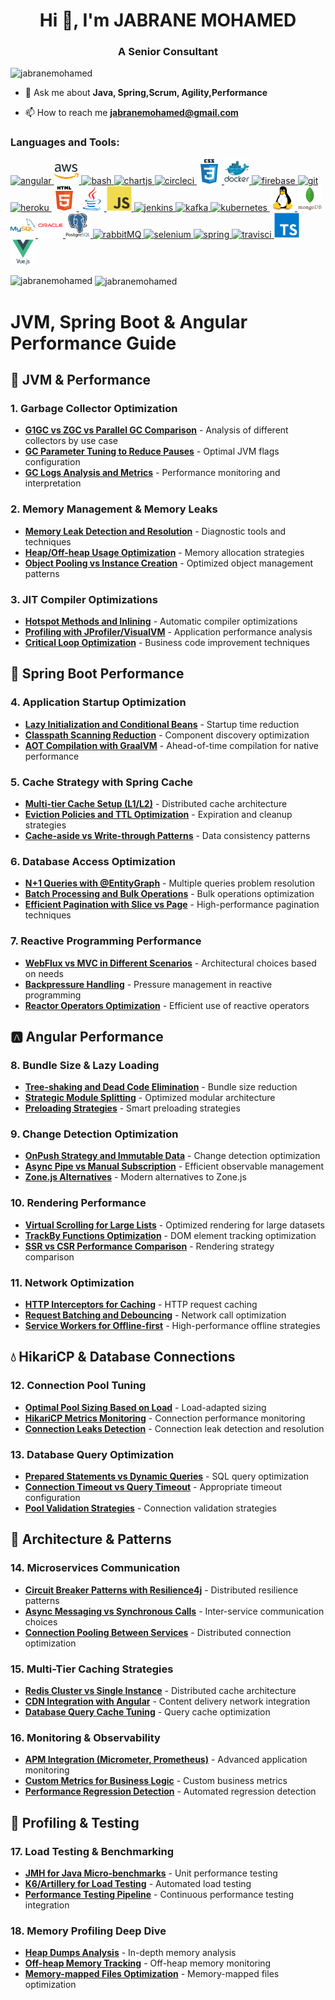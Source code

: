 <h1 align="center">Hi 👋, I'm JABRANE MOHAMED</h1>
<h3 align="center">A Senior Consultant</h3>

<p align="left"> <img src="https://komarev.com/ghpvc/?username=jabranemohamed&label=Profile%20views&color=0e75b6&style=flat" alt="jabranemohamed" /> </p>

- 💬 Ask me about **Java, Spring,Scrum, Agility,Performance**

- 📫 How to reach me **jabranemohamed@gmail.com**

<h3 align="left">Languages and Tools:</h3>
<p align="left"> <a href="https://angular.io" target="_blank" rel="noreferrer"> <img src="https://angular.io/assets/images/logos/angular/angular.svg" alt="angular" width="40" height="40"/> </a> <a href="https://aws.amazon.com" target="_blank" rel="noreferrer"> <img src="https://raw.githubusercontent.com/devicons/devicon/master/icons/amazonwebservices/amazonwebservices-original-wordmark.svg" alt="aws" width="40" height="40"/> </a> <a href="https://www.gnu.org/software/bash/" target="_blank" rel="noreferrer"> <img src="https://www.vectorlogo.zone/logos/gnu_bash/gnu_bash-icon.svg" alt="bash" width="40" height="40"/> </a> <a href="https://www.chartjs.org" target="_blank" rel="noreferrer"> <img src="https://www.chartjs.org/media/logo-title.svg" alt="chartjs" width="40" height="40"/> </a> <a href="https://circleci.com" target="_blank" rel="noreferrer"> <img src="https://www.vectorlogo.zone/logos/circleci/circleci-icon.svg" alt="circleci" width="40" height="40"/> </a> <a href="https://www.w3schools.com/css/" target="_blank" rel="noreferrer"> <img src="https://raw.githubusercontent.com/devicons/devicon/master/icons/css3/css3-original-wordmark.svg" alt="css3" width="40" height="40"/> </a> <a href="https://www.docker.com/" target="_blank" rel="noreferrer"> <img src="https://raw.githubusercontent.com/devicons/devicon/master/icons/docker/docker-original-wordmark.svg" alt="docker" width="40" height="40"/> </a> <a href="https://firebase.google.com/" target="_blank" rel="noreferrer"> <img src="https://www.vectorlogo.zone/logos/firebase/firebase-icon.svg" alt="firebase" width="40" height="40"/> </a> <a href="https://git-scm.com/" target="_blank" rel="noreferrer"> <img src="https://www.vectorlogo.zone/logos/git-scm/git-scm-icon.svg" alt="git" width="40" height="40"/> </a> <a href="https://heroku.com" target="_blank" rel="noreferrer"> <img src="https://www.vectorlogo.zone/logos/heroku/heroku-icon.svg" alt="heroku" width="40" height="40"/> </a> <a href="https://www.w3.org/html/" target="_blank" rel="noreferrer"> <img src="https://raw.githubusercontent.com/devicons/devicon/master/icons/html5/html5-original-wordmark.svg" alt="html5" width="40" height="40"/> </a> <a href="https://www.java.com" target="_blank" rel="noreferrer"> <img src="https://raw.githubusercontent.com/devicons/devicon/master/icons/java/java-original.svg" alt="java" width="40" height="40"/> </a> <a href="https://developer.mozilla.org/en-US/docs/Web/JavaScript" target="_blank" rel="noreferrer"> <img src="https://raw.githubusercontent.com/devicons/devicon/master/icons/javascript/javascript-original.svg" alt="javascript" width="40" height="40"/> </a> <a href="https://www.jenkins.io" target="_blank" rel="noreferrer"> <img src="https://www.vectorlogo.zone/logos/jenkins/jenkins-icon.svg" alt="jenkins" width="40" height="40"/> </a> <a href="https://kafka.apache.org/" target="_blank" rel="noreferrer"> <img src="https://www.vectorlogo.zone/logos/apache_kafka/apache_kafka-icon.svg" alt="kafka" width="40" height="40"/> </a> <a href="https://kubernetes.io" target="_blank" rel="noreferrer"> <img src="https://www.vectorlogo.zone/logos/kubernetes/kubernetes-icon.svg" alt="kubernetes" width="40" height="40"/> </a> <a href="https://www.linux.org/" target="_blank" rel="noreferrer"> <img src="https://raw.githubusercontent.com/devicons/devicon/master/icons/linux/linux-original.svg" alt="linux" width="40" height="40"/> </a> <a href="https://www.mongodb.com/" target="_blank" rel="noreferrer"> <img src="https://raw.githubusercontent.com/devicons/devicon/master/icons/mongodb/mongodb-original-wordmark.svg" alt="mongodb" width="40" height="40"/> </a> <a href="https://www.mysql.com/" target="_blank" rel="noreferrer"> <img src="https://raw.githubusercontent.com/devicons/devicon/master/icons/mysql/mysql-original-wordmark.svg" alt="mysql" width="40" height="40"/> </a> <a href="https://www.oracle.com/" target="_blank" rel="noreferrer"> <img src="https://raw.githubusercontent.com/devicons/devicon/master/icons/oracle/oracle-original.svg" alt="oracle" width="40" height="40"/> </a> <a href="https://www.postgresql.org" target="_blank" rel="noreferrer"> <img src="https://raw.githubusercontent.com/devicons/devicon/master/icons/postgresql/postgresql-original-wordmark.svg" alt="postgresql" width="40" height="40"/> </a> <a href="https://www.rabbitmq.com" target="_blank" rel="noreferrer"> <img src="https://www.vectorlogo.zone/logos/rabbitmq/rabbitmq-icon.svg" alt="rabbitMQ" width="40" height="40"/> </a> <a href="https://www.selenium.dev" target="_blank" rel="noreferrer"> <img src="https://raw.githubusercontent.com/detain/svg-logos/780f25886640cef088af994181646db2f6b1a3f8/svg/selenium-logo.svg" alt="selenium" width="40" height="40"/> </a> <a href="https://spring.io/" target="_blank" rel="noreferrer"> <img src="https://www.vectorlogo.zone/logos/springio/springio-icon.svg" alt="spring" width="40" height="40"/> </a> <a href="https://travis-ci.org" target="_blank" rel="noreferrer"> <img src="https://www.vectorlogo.zone/logos/travis-ci/travis-ci-icon.svg" alt="travisci" width="40" height="40"/> </a> <a href="https://www.typescriptlang.org/" target="_blank" rel="noreferrer"> <img src="https://raw.githubusercontent.com/devicons/devicon/master/icons/typescript/typescript-original.svg" alt="typescript" width="40" height="40"/> </a> <a href="https://vuejs.org/" target="_blank" rel="noreferrer"> <img src="https://raw.githubusercontent.com/devicons/devicon/master/icons/vuejs/vuejs-original-wordmark.svg" alt="vuejs" width="40" height="40"/> </a> </p>

<p><img align="left" src="https://github-readme-stats.vercel.app/api/top-langs?username=jabranemohamed&show_icons=true&locale=en&layout=compact" alt="jabranemohamed" /></p>

<p>&nbsp;<img align="center" src="https://github-readme-stats.vercel.app/api?username=jabranemohamed&show_icons=true&locale=en" alt="jabranemohamed" /></p>




# JVM, Spring Boot & Angular Performance Guide

## 🚀 JVM & Performance

### 1. Garbage Collector Optimization
- **[G1GC vs ZGC vs Parallel GC Comparison](https://github.com/jabranemohamed/jvm/blob/main/gc-comparison.md)** - Analysis of different collectors by use case
- **[GC Parameter Tuning to Reduce Pauses](./jvm/gc_tunning.md)** - Optimal JVM flags configuration
- **[GC Logs Analysis and Metrics](./jvm/gc-analysis.md)** - Performance monitoring and interpretation

### 2. Memory Management & Memory Leaks
- **[Memory Leak Detection and Resolution](./jvm/memory-leaks.md)** - Diagnostic tools and techniques
- **[Heap/Off-heap Usage Optimization](./jvm/heap-optimization.md)** - Memory allocation strategies
- **[Object Pooling vs Instance Creation](./jvm/object-pooling.md)** - Optimized object management patterns

### 3. JIT Compiler Optimizations
- **[Hotspot Methods and Inlining](./jvm/jit-hotspot.md)** - Automatic compiler optimizations
- **[Profiling with JProfiler/VisualVM](./jvm/profiling-tools.md)** - Application performance analysis
- **[Critical Loop Optimization](./jvm/loop-optimization.md)** - Business code improvement techniques

## 🍃 Spring Boot Performance

### 4. Application Startup Optimization
- **[Lazy Initialization and Conditional Beans](./spring-boot/lazy-initialization.md)** - Startup time reduction
- **[Classpath Scanning Reduction](./spring-boot/classpath-optimization.md)** - Component discovery optimization
- **[AOT Compilation with GraalVM](./spring-boot/graalvm-aot.md)** - Ahead-of-time compilation for native performance

### 5. Cache Strategy with Spring Cache
- **[Multi-tier Cache Setup (L1/L2)](./spring-boot/cache-multi-tier.md)** - Distributed cache architecture
- **[Eviction Policies and TTL Optimization](./spring-boot/cache-eviction.md)** - Expiration and cleanup strategies
- **[Cache-aside vs Write-through Patterns](./spring-boot/cache-patterns.md)** - Data consistency patterns

### 6. Database Access Optimization
- **[N+1 Queries with @EntityGraph](./spring-boot/n-plus-one-queries.md)** - Multiple queries problem resolution
- **[Batch Processing and Bulk Operations](./spring-boot/batch-operations.md)** - Bulk operations optimization
- **[Efficient Pagination with Slice vs Page](./spring-boot/pagination-optimization.md)** - High-performance pagination techniques

### 7. Reactive Programming Performance
- **[WebFlux vs MVC in Different Scenarios](./spring-boot/webflux-vs-mvc.md)** - Architectural choices based on needs
- **[Backpressure Handling](./spring-boot/backpressure-handling.md)** - Pressure management in reactive programming
- **[Reactor Operators Optimization](./spring-boot/reactor-optimization.md)** - Efficient use of reactive operators

## 🅰️ Angular Performance

### 8. Bundle Size & Lazy Loading
- **[Tree-shaking and Dead Code Elimination](./angular/tree-shaking.md)** - Bundle size reduction
- **[Strategic Module Splitting](./angular/module-splitting.md)** - Optimized modular architecture
- **[Preloading Strategies](./angular/preloading-strategies.md)** - Smart preloading strategies

### 9. Change Detection Optimization
- **[OnPush Strategy and Immutable Data](./angular/onpush-strategy.md)** - Change detection optimization
- **[Async Pipe vs Manual Subscription](./angular/async-pipe-optimization.md)** - Efficient observable management
- **[Zone.js Alternatives](./angular/zonejs-alternatives.md)** - Modern alternatives to Zone.js

### 10. Rendering Performance
- **[Virtual Scrolling for Large Lists](./angular/virtual-scrolling.md)** - Optimized rendering for large datasets
- **[TrackBy Functions Optimization](./angular/trackby-optimization.md)** - DOM element tracking optimization
- **[SSR vs CSR Performance Comparison](./angular/ssr-vs-csr.md)** - Rendering strategy comparison

### 11. Network Optimization
- **[HTTP Interceptors for Caching](./angular/http-caching.md)** - HTTP request caching
- **[Request Batching and Debouncing](./angular/request-optimization.md)** - Network call optimization
- **[Service Workers for Offline-first](./angular/service-workers.md)** - High-performance offline strategies

## 💧 HikariCP & Database Connections

### 12. Connection Pool Tuning
- **[Optimal Pool Sizing Based on Load](./hikaricp/pool-sizing.md)** - Load-adapted sizing
- **[HikariCP Metrics Monitoring](./hikaricp/monitoring-metrics.md)** - Connection performance monitoring
- **[Connection Leaks Detection](./hikaricp/leak-detection.md)** - Connection leak detection and resolution

### 13. Database Query Optimization
- **[Prepared Statements vs Dynamic Queries](./hikaricp/prepared-statements.md)** - SQL query optimization
- **[Connection Timeout vs Query Timeout](./hikaricp/timeout-configuration.md)** - Appropriate timeout configuration
- **[Pool Validation Strategies](./hikaricp/validation-strategies.md)** - Connection validation strategies

## 🔄 Architecture & Patterns

### 14. Microservices Communication
- **[Circuit Breaker Patterns with Resilience4j](./architecture/circuit-breaker.md)** - Distributed resilience patterns
- **[Async Messaging vs Synchronous Calls](./architecture/async-vs-sync.md)** - Inter-service communication choices
- **[Connection Pooling Between Services](./architecture/inter-service-pooling.md)** - Distributed connection optimization

### 15. Multi-Tier Caching Strategies
- **[Redis Cluster vs Single Instance](./architecture/redis-clustering.md)** - Distributed cache architecture
- **[CDN Integration with Angular](./architecture/cdn-integration.md)** - Content delivery network integration
- **[Database Query Cache Tuning](./architecture/db-query-cache.md)** - Query cache optimization

### 16. Monitoring & Observability
- **[APM Integration (Micrometer, Prometheus)](./architecture/apm-integration.md)** - Advanced application monitoring
- **[Custom Metrics for Business Logic](./architecture/custom-metrics.md)** - Custom business metrics
- **[Performance Regression Detection](./architecture/regression-detection.md)** - Automated regression detection

## 🧪 Profiling & Testing

### 17. Load Testing & Benchmarking
- **[JMH for Java Micro-benchmarks](./testing/jmh-benchmarks.md)** - Unit performance testing
- **[K6/Artillery for Load Testing](./testing/load-testing.md)** - Automated load testing
- **[Performance Testing Pipeline](./testing/performance-pipeline.md)** - Continuous performance testing integration

### 18. Memory Profiling Deep Dive
- **[Heap Dumps Analysis](./testing/heap-dumps.md)** - In-depth memory analysis
- **[Off-heap Memory Tracking](./testing/off-heap-tracking.md)** - Off-heap memory monitoring
- **[Memory-mapped Files Optimization](./testing/memory-mapped-files.md)** - Memory-mapped files optimization
